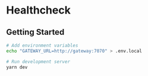 # Healthcheck

## Getting Started

```bash
# Add environment variables
echo "GATEWAY_URL=http://gateway:7070" > .env.local

# Run development server
yarn dev
```
